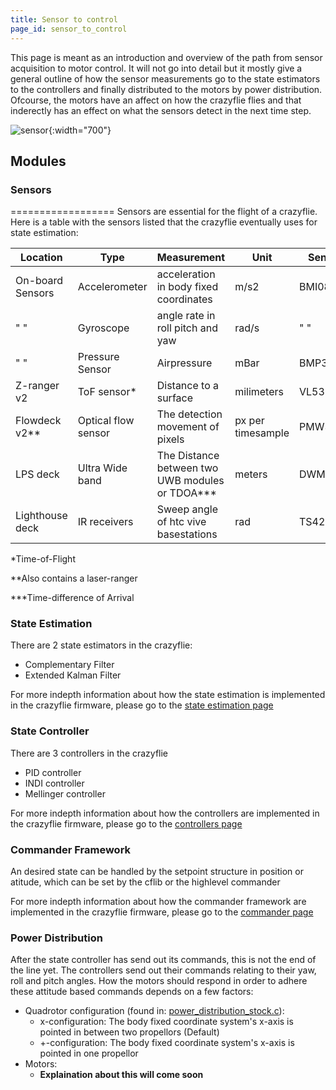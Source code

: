 ```yaml
---
title: Sensor to control
page_id: sensor_to_control
---
```


This page is meant as an introduction and overview of the path from
sensor acquisition to motor control. It will not go into detail but it
mostly give a general outline of how the sensor measurements go to the 
state estimators to the controllers and finally distributed to the motors
by power distribution. Ofcourse, the motors have an affect on how the 
crazyflie flies and that inderectly has an effect on what the sensors
detect in the next time step.

![sensor](/images/sensors_to_motors.png){:width="700"}

## Modules 

### Sensors
==================
Sensors are essential for the flight of a crazyflie. Here is a table with the sensors
 listed that the crazyflie eventually uses for state estimation:

| Location | Type | Measurement | Unit | Sensor | driver |
| -------- | ----- | ---------- | ----- | ----- | ---- |
| On-board Sensors | Accelerometer | acceleration in body fixed coordinates | m/s2 | BMI088 | [sensors_bmi088_bmp388.c](https://github.com/bitcraze/crazyflie-firmware/blob/master/src/hal/src/sensors_bmi088_bmp388.c) |
| " "  | Gyroscope | angle rate in roll pitch and yaw | rad/s | " " | " " |
|  " "  | Pressure Sensor | Airpressure | mBar | BMP388 | " "|
| Z-ranger v2 | ToF sensor* | Distance to a surface | milimeters | VL53L1x | [vl53l1x.c](https://github.com/bitcraze/crazyflie-firmware/blob/master/src/drivers/src/vl53l1x.c)
| Flowdeck v2** | Optical flow sensor | The detection movement of pixels | px per timesample |PMW3901 | [pmw3901.c](https://github.com/bitcraze/crazyflie-firmware/blob/master/src/drivers/src/pmw3901.c)
| LPS deck | Ultra Wide band | The Distance between two UWB modules or TDOA*** |meters|DWM1000| [locodeck.c](https://github.com/bitcraze/crazyflie-firmware/blob/master/src/deck/drivers/src/locodeck.c)|
| Lighthouse deck | IR receivers | Sweep angle of htc vive basestations | rad | TS4231 |  [lighthouse.c](https://github.com/bitcraze/crazyflie-firmware/blob/master/src/deck/drivers/src/lighthouse.c)|

*Time-of-Flight

**Also contains a laser-ranger

***Time-difference of Arrival

### State Estimation

There are 2 state estimators in the crazyflie:
* Complementary Filter
* Extended Kalman Filter

For more indepth information about how the state estimation is implemented in the crazyflie firmware, please go to the [state estimation page](/functional-areas/state_estimators/)

### State Controller
There are 3 controllers in the crazyflie
* PID controller
* INDI controller
* Mellinger controller

For more indepth information about how the controllers are implemented in the crazyflie firmware, please go to the [controllers page](/functional-areas/controllers/)

### Commander Framework
An desired state can be handled by the setpoint structure in position or atitude, which can be set by the cflib or the highlevel commander

For more indepth information about how the commander framework are implemented in the crazyflie firmware, please go to the [commander page](/functional-areas/commanders_setpoints/)

### Power Distribution

After the state controller has send out its commands, this is not the end of the line yet.
The controllers send out their commands relating to their yaw, roll and pitch angles.
How the motors should respond in order to adhere these attitude based commands depends on a few factors:
  * Quadrotor configuration (found in: [power_distribution_stock.c](https://github.com/bitcraze/crazyflie-firmware/blob/master/src/modules/src/power_distribution_stock.c)): 
    * x-configuration: The body fixed coordinate system's x-axis is pointed in between two propellors (Default)
    * +-configuration: The body fixed coordinate system's x-axis is pointed in one propellor
  * Motors:
    * **Explaination about this will come soon**


